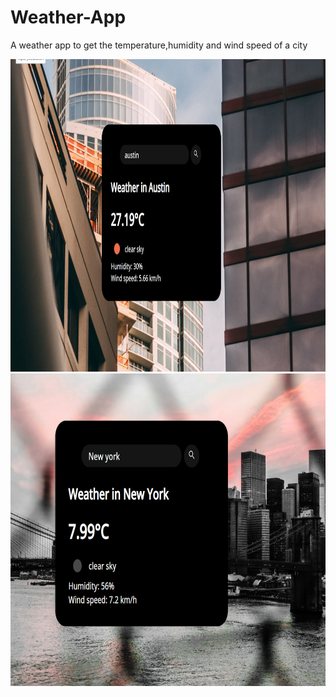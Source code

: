# Weather-App

A weather app to get the temperature,humidity and wind speed of a city

<img src="https://github.com/ShehaniD/Weather-App/blob/master/Images/s1.png?raw=true" alt="alt text" width="700" height="500">

<img src="https://github.com/ShehaniD/Weather-App/blob/master/Images/s2.png?raw=true" alt="alt text" width="700" height="500">


